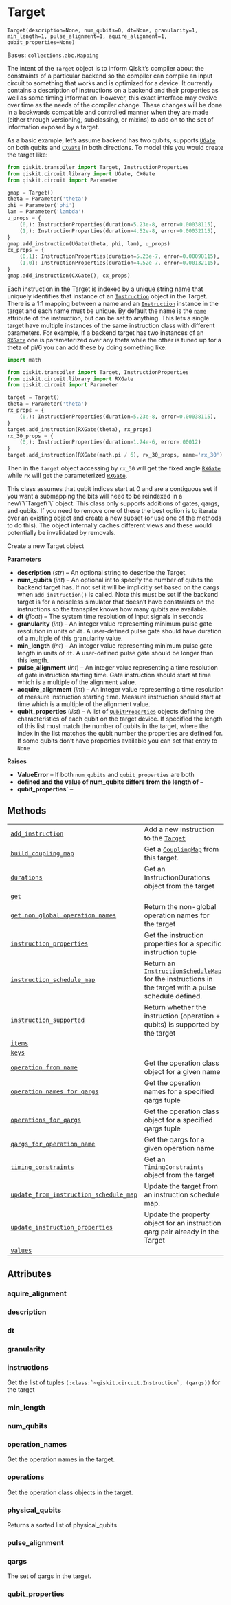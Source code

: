 # Target

<span id="undefined" />

`Target(description=None, num_qubits=0, dt=None, granularity=1, min_length=1, pulse_alignment=1, aquire_alignment=1, qubit_properties=None)`

Bases: `collections.abc.Mapping`

The intent of the `Target` object is to inform Qiskit’s compiler about the constraints of a particular backend so the compiler can compile an input circuit to something that works and is optimized for a device. It currently contains a description of instructions on a backend and their properties as well as some timing information. However, this exact interface may evolve over time as the needs of the compiler change. These changes will be done in a backwards compatible and controlled manner when they are made (either through versioning, subclassing, or mixins) to add on to the set of information exposed by a target.

As a basic example, let’s assume backend has two qubits, supports [`UGate`](qiskit.circuit.library.UGate#qiskit.circuit.library.UGate "qiskit.circuit.library.UGate") on both qubits and [`CXGate`](qiskit.circuit.library.CXGate#qiskit.circuit.library.CXGate "qiskit.circuit.library.CXGate") in both directions. To model this you would create the target like:

```python
from qiskit.transpiler import Target, InstructionProperties
from qiskit.circuit.library import UGate, CXGate
from qiskit.circuit import Parameter

gmap = Target()
theta = Parameter('theta')
phi = Parameter('phi')
lam = Parameter('lambda')
u_props = {
    (0,): InstructionProperties(duration=5.23e-8, error=0.00038115),
    (1,): InstructionProperties(duration=4.52e-8, error=0.00032115),
}
gmap.add_instruction(UGate(theta, phi, lam), u_props)
cx_props = {
    (0,1): InstructionProperties(duration=5.23e-7, error=0.00098115),
    (1,0): InstructionProperties(duration=4.52e-7, error=0.00132115),
}
gmap.add_instruction(CXGate(), cx_props)
```

Each instruction in the Target is indexed by a unique string name that uniquely identifies that instance of an [`Instruction`](qiskit.circuit.Instruction#qiskit.circuit.Instruction "qiskit.circuit.Instruction") object in the Target. There is a 1:1 mapping between a name and an [`Instruction`](qiskit.circuit.Instruction#qiskit.circuit.Instruction "qiskit.circuit.Instruction") instance in the target and each name must be unique. By default the name is the [`name`](qiskit.circuit.Instruction#qiskit.circuit.Instruction.name "qiskit.circuit.Instruction.name") attribute of the instruction, but can be set to anything. This lets a single target have multiple instances of the same instruction class with different parameters. For example, if a backend target has two instances of an [`RXGate`](qiskit.circuit.library.RXGate#qiskit.circuit.library.RXGate "qiskit.circuit.library.RXGate") one is parameterized over any theta while the other is tuned up for a theta of pi/6 you can add these by doing something like:

```python
import math

from qiskit.transpiler import Target, InstructionProperties
from qiskit.circuit.library import RXGate
from qiskit.circuit import Parameter

target = Target()
theta = Parameter('theta')
rx_props = {
    (0,): InstructionProperties(duration=5.23e-8, error=0.00038115),
}
target.add_instruction(RXGate(theta), rx_props)
rx_30_props = {
    (0,): InstructionProperties(duration=1.74e-6, error=.00012)
}
target.add_instruction(RXGate(math.pi / 6), rx_30_props, name='rx_30')
```

Then in the `target` object accessing by `rx_30` will get the fixed angle [`RXGate`](qiskit.circuit.library.RXGate#qiskit.circuit.library.RXGate "qiskit.circuit.library.RXGate") while `rx` will get the parameterized [`RXGate`](qiskit.circuit.library.RXGate#qiskit.circuit.library.RXGate "qiskit.circuit.library.RXGate").

<Admonition title="Note" type="note">
  This class assumes that qubit indices start at 0 and are a contiguous set if you want a submapping the bits will need to be reindexed in a new\`\`Target\`\` object.
</Admonition>

<Admonition title="Note" type="note">
  This class only supports additions of gates, qargs, and qubits. If you need to remove one of these the best option is to iterate over an existing object and create a new subset (or use one of the methods to do this). The object internally caches different views and these would potentially be invalidated by removals.
</Admonition>

Create a new Target object

**Parameters**

*   **description** (*str*) – An optional string to describe the Target.
*   **num\_qubits** (*int*) – An optional int to specify the number of qubits the backend target has. If not set it will be implicitly set based on the qargs when `add_instruction()` is called. Note this must be set if the backend target is for a noiseless simulator that doesn’t have constraints on the instructions so the transpiler knows how many qubits are available.
*   **dt** (*float*) – The system time resolution of input signals in seconds
*   **granularity** (*int*) – An integer value representing minimum pulse gate resolution in units of `dt`. A user-defined pulse gate should have duration of a multiple of this granularity value.
*   **min\_length** (*int*) – An integer value representing minimum pulse gate length in units of `dt`. A user-defined pulse gate should be longer than this length.
*   **pulse\_alignment** (*int*) – An integer value representing a time resolution of gate instruction starting time. Gate instruction should start at time which is a multiple of the alignment value.
*   **acquire\_alignment** (*int*) – An integer value representing a time resolution of measure instruction starting time. Measure instruction should start at time which is a multiple of the alignment value.
*   **qubit\_properties** (*list*) – A list of [`QubitProperties`](qiskit.providers.QubitProperties#qiskit.providers.QubitProperties "qiskit.providers.QubitProperties") objects defining the characteristics of each qubit on the target device. If specified the length of this list must match the number of qubits in the target, where the index in the list matches the qubit number the properties are defined for. If some qubits don’t have properties available you can set that entry to `None`

**Raises**

*   **ValueError** – If both `num_qubits` and `qubit_properties` are both
*   **defined and the value of num\_qubits differs from the length of** –
*   **qubit\_properties\`** –

## Methods

|                                                                                                                                                                                                                                       |                                                                                                                                                                                                                       |
| ------------------------------------------------------------------------------------------------------------------------------------------------------------------------------------------------------------------------------------- | --------------------------------------------------------------------------------------------------------------------------------------------------------------------------------------------------------------------- |
| [`add_instruction`](qiskit.transpiler.Target.add_instruction#qiskit.transpiler.Target.add_instruction "qiskit.transpiler.Target.add_instruction")                                                                                     | Add a new instruction to the [`Target`](#qiskit.transpiler.Target "qiskit.transpiler.Target")                                                                                                                         |
| [`build_coupling_map`](qiskit.transpiler.Target.build_coupling_map#qiskit.transpiler.Target.build_coupling_map "qiskit.transpiler.Target.build_coupling_map")                                                                         | Get a [`CouplingMap`](qiskit.transpiler.CouplingMap#qiskit.transpiler.CouplingMap "qiskit.transpiler.CouplingMap") from this target.                                                                                  |
| [`durations`](qiskit.transpiler.Target.durations#qiskit.transpiler.Target.durations "qiskit.transpiler.Target.durations")                                                                                                             | Get an InstructionDurations object from the target                                                                                                                                                                    |
| [`get`](qiskit.transpiler.Target.get#qiskit.transpiler.Target.get "qiskit.transpiler.Target.get")                                                                                                                                     |                                                                                                                                                                                                                       |
| [`get_non_global_operation_names`](qiskit.transpiler.Target.get_non_global_operation_names#qiskit.transpiler.Target.get_non_global_operation_names "qiskit.transpiler.Target.get_non_global_operation_names")                         | Return the non-global operation names for the target                                                                                                                                                                  |
| [`instruction_properties`](qiskit.transpiler.Target.instruction_properties#qiskit.transpiler.Target.instruction_properties "qiskit.transpiler.Target.instruction_properties")                                                         | Get the instruction properties for a specific instruction tuple                                                                                                                                                       |
| [`instruction_schedule_map`](qiskit.transpiler.Target.instruction_schedule_map#qiskit.transpiler.Target.instruction_schedule_map "qiskit.transpiler.Target.instruction_schedule_map")                                                 | Return an [`InstructionScheduleMap`](qiskit.pulse.InstructionScheduleMap#qiskit.pulse.InstructionScheduleMap "qiskit.pulse.InstructionScheduleMap") for the instructions in the target with a pulse schedule defined. |
| [`instruction_supported`](qiskit.transpiler.Target.instruction_supported#qiskit.transpiler.Target.instruction_supported "qiskit.transpiler.Target.instruction_supported")                                                             | Return whether the instruction (operation + qubits) is supported by the target                                                                                                                                        |
| [`items`](qiskit.transpiler.Target.items#qiskit.transpiler.Target.items "qiskit.transpiler.Target.items")                                                                                                                             |                                                                                                                                                                                                                       |
| [`keys`](qiskit.transpiler.Target.keys#qiskit.transpiler.Target.keys "qiskit.transpiler.Target.keys")                                                                                                                                 |                                                                                                                                                                                                                       |
| [`operation_from_name`](qiskit.transpiler.Target.operation_from_name#qiskit.transpiler.Target.operation_from_name "qiskit.transpiler.Target.operation_from_name")                                                                     | Get the operation class object for a given name                                                                                                                                                                       |
| [`operation_names_for_qargs`](qiskit.transpiler.Target.operation_names_for_qargs#qiskit.transpiler.Target.operation_names_for_qargs "qiskit.transpiler.Target.operation_names_for_qargs")                                             | Get the operation names for a specified qargs tuple                                                                                                                                                                   |
| [`operations_for_qargs`](qiskit.transpiler.Target.operations_for_qargs#qiskit.transpiler.Target.operations_for_qargs "qiskit.transpiler.Target.operations_for_qargs")                                                                 | Get the operation class object for a specified qargs tuple                                                                                                                                                            |
| [`qargs_for_operation_name`](qiskit.transpiler.Target.qargs_for_operation_name#qiskit.transpiler.Target.qargs_for_operation_name "qiskit.transpiler.Target.qargs_for_operation_name")                                                 | Get the qargs for a given operation name                                                                                                                                                                              |
| [`timing_constraints`](qiskit.transpiler.Target.timing_constraints#qiskit.transpiler.Target.timing_constraints "qiskit.transpiler.Target.timing_constraints")                                                                         | Get an `TimingConstraints` object from the target                                                                                                                                                                     |
| [`update_from_instruction_schedule_map`](qiskit.transpiler.Target.update_from_instruction_schedule_map#qiskit.transpiler.Target.update_from_instruction_schedule_map "qiskit.transpiler.Target.update_from_instruction_schedule_map") | Update the target from an instruction schedule map.                                                                                                                                                                   |
| [`update_instruction_properties`](qiskit.transpiler.Target.update_instruction_properties#qiskit.transpiler.Target.update_instruction_properties "qiskit.transpiler.Target.update_instruction_properties")                             | Update the property object for an instruction qarg pair already in the Target                                                                                                                                         |
| [`values`](qiskit.transpiler.Target.values#qiskit.transpiler.Target.values "qiskit.transpiler.Target.values")                                                                                                                         |                                                                                                                                                                                                                       |

## Attributes

<span id="undefined" />

### aquire\_alignment

<span id="undefined" />

### description

<span id="undefined" />

### dt

<span id="undefined" />

### granularity

<span id="undefined" />

### instructions

Get the list of tuples ``(:class:`~qiskit.circuit.Instruction`, (qargs))`` for the target

<span id="undefined" />

### min\_length

<span id="undefined" />

### num\_qubits

<span id="undefined" />

### operation\_names

Get the operation names in the target.

<span id="undefined" />

### operations

Get the operation class objects in the target.

<span id="undefined" />

### physical\_qubits

Returns a sorted list of physical\_qubits

<span id="undefined" />

### pulse\_alignment

<span id="undefined" />

### qargs

The set of qargs in the target.

<span id="undefined" />

### qubit\_properties
